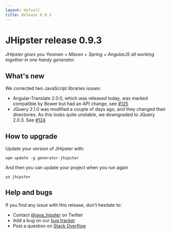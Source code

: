 ```yaml
---
layout: default
title: Release 0.9.3
---
```


JHipster release 0.9.3
==================

*JHipster gives you Yeoman + Maven + Spring + AngularJS all working together in one handy generator.*

<!--googleoff: index-->
What's new
----------

We corrected two JavaScript libraries issues:

* Angular-Translate 2.0.0, which was released today, was marked compatible by Bower but had an API change, see [#125](https://github.com/jhipster/generator-jhipster/issues/125)
* JQuery 2.1.0 was modified a couple of days ago, and they changed their directories. As this looks quite unstable, we downgraded to JQuery 2.0.3. See [#124](https://github.com/jhipster/generator-jhipster/issues/124)

How to upgrade
------------

Update your version of JHipster with:

```
npm update -g generator-jhipster
```

And then you can update your project when you run again

```
yo jhipster
```

Help and bugs
--------------

If you find any issue with this release, don't hesitate to:

- Contact [@java_hipster](https://twitter.com/java_hipster) on Twitter
- Add a bug on our [bug tracker](https://github.com/jhipster/generator-jhipster/issues?state=open)
- Post a question on [Stack Overflow](http://stackoverflow.com/tags/jhipster/info)
